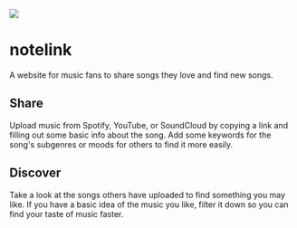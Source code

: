 ![](https://i.imgur.com/bR4Md3s.png)
# notelink
A website for music fans to share songs they love and find new songs.

## Share
Upload music from Spotify, YouTube, or SoundCloud by copying a link and filling out some basic info about the song. Add some keywords for the song's subgenres or moods for others to find it more easily.

## Discover
Take a look at the songs others have uploaded to find something you may like. If you have a basic idea of the music you like, filter it down so you can find your taste of music faster.
